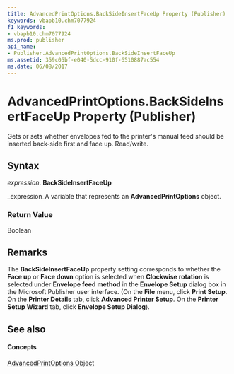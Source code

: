 ```yaml
---
title: AdvancedPrintOptions.BackSideInsertFaceUp Property (Publisher)
keywords: vbapb10.chm7077924
f1_keywords:
- vbapb10.chm7077924
ms.prod: publisher
api_name:
- Publisher.AdvancedPrintOptions.BackSideInsertFaceUp
ms.assetid: 359c05bf-e040-5dcc-910f-6510887ac554
ms.date: 06/08/2017
---
```



# AdvancedPrintOptions.BackSideInsertFaceUp Property (Publisher)

Gets or sets whether envelopes fed to the printer's manual feed should be inserted back-side first and face up. Read/write.


## Syntax

 _expression_. **BackSideInsertFaceUp**

 _expression_A variable that represents an  **AdvancedPrintOptions** object.


### Return Value

Boolean


## Remarks

The  **BackSideInsertFaceUp** property setting corresponds to whether the **Face up** or **Face down** option is selected when **Clockwise rotation** is selected under **Envelope feed method** in the **Envelope Setup** dialog box in the Microsoft Publisher user interface. (On the **File** menu, click **Print Setup**. On the  **Printer Details** tab, click **Advanced Printer Setup**. On the  **Printer Setup Wizard** tab, click **Envelope Setup Dialog**).


## See also


#### Concepts


 [AdvancedPrintOptions Object](Publisher.AdvancedPrintOptions.md)

